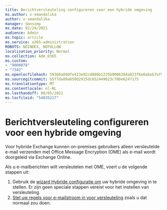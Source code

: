 ```yaml
---
title: Berichtversleuteling configureren voor een hybride omgeving
ms.author: v-smandalika
author: v-smandalika
manager: dansimp
ms.date: 02/24/2021
audience: Admin
ms.topic: article
ms.service: o365-administration
ROBOTS: NOINDEX, NOFOLLOW
localization_priority: Normal
ms.collection: Adm_O365
ms.custom:
- "9000078"
- "7342"
ms.openlocfilehash: 59360a040fe413e92cd880b1225b9006384a823f6e8abeb7ef922949b9a874fd
ms.sourcegitcommit: b5f7da89a650d2915dc652449623c78be6247175
ms.translationtype: MT
ms.contentlocale: nl-NL
ms.lasthandoff: 08/05/2021
ms.locfileid: "54035217"
---
```

# <a name="configure-message-encryption-for-a-hybrid-environment"></a>Berichtversleuteling configureren voor een hybride omgeving

Voor hybride Exchange kunnen on-premises gebruikers alleen versleutelde e-mail verzenden met Office Message Encryption (OME) als e-mail wordt doorgeleid via Exchange Online.

Als u e-mailberichten wilt versleutelen met OME, voert u de volgende stappen uit:

1. Gebruik de [wizard Hybride configuratie om](https://docs.microsoft.com/Exchange/hybrid-configuration-wizard) uw hybride omgeving in te stellen. Er zijn geen speciale stappen vereist voor het instellen van versleuteling.
2. [Stel uw regels voor e-mailstroom in voor versleuteling](https://docs.microsoft.com/microsoft-365/compliance/define-mail-flow-rules-to-encrypt-email) zoals u dat normaal zou doen.


